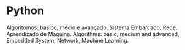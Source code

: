# Python
Algoritomos: básico, médio e avançado, Sistema Embarcado, Rede, Aprendizado de Maquina.   Algorithms: basic, medium and advanced, Embedded System, Network, Machine Learning.

